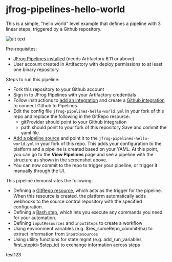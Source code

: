 # jfrog-pipelines-hello-world

This is a simple, "hello world" level example that defines a pipeline with 3 linear steps, triggered by a Github repository.

![alt text](https://github.com/manishas-jfrog/jfrog-pipelines-hello-world/blob/master/images/hello-world-pipeline-image.png "JFrog Pipelines Hello world")

Pre-requisites:

- [JFrog Pipelines installed](https://www.jfrog.com/confluence/display/CICD/Installing+JFrog+Pipelines) (needs Artifactory 6.11 or above)
- User account created in Artifactory with deploy permissions to at least one binary repository  

Steps to run this pipeline:

- Fork this repository to your Github account
- Sign in to JFrog Pipelines with your Artifactory credentials
- Follow instructions to [add an integration](https://www.jfrog.com/confluence/display/CICD/Adding+Integrations) and create a [Github integration](https://www.jfrog.com/confluence/display/CICD/GitHub+Integration) to connect Github to Pipelines
- Edit the config file `jfrog-pipelines-hello-world.yml` in your fork of this repo and replace the following in the GitRepo resource:
    - gitProvider should point to your Github integration
    - path should point to your fork of this repository
  Save and commit the yaml file.  
- [Add a pipeline source](https://www.jfrog.com/confluence/display/CICD/Adding+a+Pipeline+Source) and point it to the `jfrog-pipelines-hello-world.yml` in your fork of this repo. This adds your configuration to the platform and a pipeline is created based on your YAML. At this point, you can go to the **View Pipelines** page and see a pipeline with the structure as shown in the screenshot above.
- You can now commit to the repo to trigger your pipeline, or trigger it manually through the UI.

This pipeline demonstrates the following:

- Defining a [GitRepo resource](https://www.jfrog.com/confluence/display/CICD/GitRepo), which acts as the trigger for the pipeline. When this resource is created, the platform automatically adds webhooks to the source control repository with the specified configuration.
- Defining a [Bash step](https://www.jfrog.com/confluence/display/CICD/Bash), which lets you execute any commands you need for your automation.
- Defining `inputResources` and `inputSteps` to create a workflow
- Using environment variables (e.g. $res_someRepo_commitSha) to extract information from `inputResources`
- Using utility functions for state mgmt (e.g. add_run_variables first_stepid=$step_id) to exchange information across steps

test123
